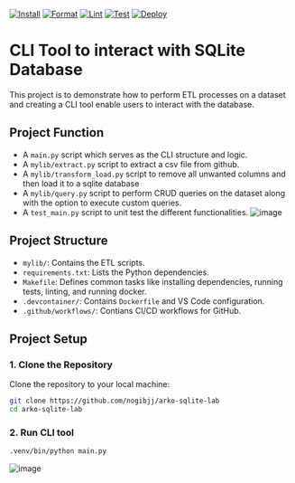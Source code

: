 [![Install](https://github.com/nogibjj/arko-sqlite-lab/actions/workflows/install.yml/badge.svg)](https://github.com/nogibjj/arko-sqlite-lab/actions/workflows/install.yml)
[![Format](https://github.com/nogibjj/arko-sqlite-lab/actions/workflows/format.yml/badge.svg)](https://github.com/nogibjj/arko-sqlite-lab/actions/workflows/format.yml)
[![Lint](https://github.com/nogibjj/arko-sqlite-lab/actions/workflows/lint.yml/badge.svg)](https://github.com/nogibjj/arko-sqlite-lab/actions/workflows/lint.yml)
[![Test](https://github.com/nogibjj/arko-sqlite-lab/actions/workflows/test.yml/badge.svg)](https://github.com/nogibjj/arko-sqlite-lab/actions/workflows/test.yml)
[![Deploy](https://github.com/nogibjj/arko-sqlite-lab/actions/workflows/deploy.yml/badge.svg)](https://github.com/nogibjj/arko-sqlite-lab/actions/workflows/deploy.yml)

# CLI Tool to interact with SQLite Database

This project is to demonstrate how to perform ETL processes on a dataset and creating a CLI tool enable users to interact with the database.

## Project Function
- A `main.py` script which serves as the CLI structure and logic.
- A `mylib/extract.py` script to extract a csv file from github.
- A `mylib/transform_load.py` script to remove all unwanted columns and then load it to a sqlite database
- A `mylib/query.py` script to perform CRUD queries on the dataset along with the option to execute custom queries.
- A `test_main.py` script to unit test the different functionalities.
![image](https://github.com/user-attachments/assets/86b856c0-d55a-486e-8811-984f8011456e)



## Project Structure

- `mylib/`: Contains the ETL scripts.
- `requirements.txt`: Lists the Python dependencies.
- `Makefile`: Defines common tasks like installing dependencies, running tests, linting, and running docker.
- `.devcontainer/`: Contains `Dockerfile` and VS Code configuration.
- `.github/workflows/`: Contians CI/CD workflows for GitHub.

## Project Setup
### 1. Clone the Repository

Clone the repository to your local machine:

```bash
git clone https://github.com/nogibjj/arko-sqlite-lab
cd arko-sqlite-lab
```

### 2. Run CLI tool

```bash
.venv/bin/python main.py
```
![image](https://github.com/user-attachments/assets/107a7c06-d6ca-415a-b94a-e0b0b3b3e7c1)


